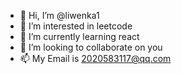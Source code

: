 - 👋 Hi, I’m @liwenka1
- 👀 I’m interested in leetcode
- 🌱 I’m currently learning react
- 💞️ I’m looking to collaborate on you
- 📫 My Email is 2020583117@qq.com
